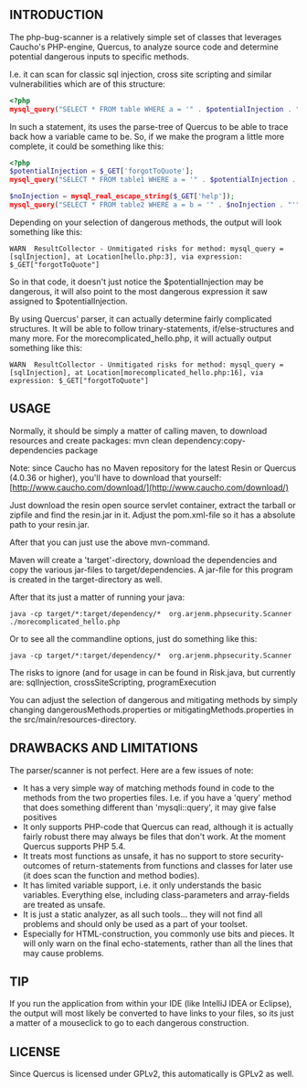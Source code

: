 ## INTRODUCTION

The php-bug-scanner is a relatively simple set of classes that leverages Caucho's PHP-engine, Quercus,
 to analyze source code and determine potential dangerous inputs to specific methods.

I.e. it can scan for classic sql injection, cross site scripting and similar vulnerabilities which are of this structure:
```php
<?php
mysql_query("SELECT * FROM table WHERE a = '" . $potentialInjection . "' AND b = '" . $noInjection . "'");
```

In such a statement, its uses the parse-tree of Quercus to be able to trace back how a variable came to be. So,
if we make the program a little more complete, it could be something like this:

```php
<?php
$potentialInjection = $_GET['forgotToQuote'];
mysql_query("SELECT * FROM table1 WHERE a = '" . $potentialInjection . "'");

$noInjection = mysql_real_escape_string($_GET['help']);
mysql_query("SELECT * FROM table2 WHERE a = b = '" . $noInjection . "'");
```

Depending on your selection of dangerous methods, the output will look something like this:

```
WARN  ResultCollector - Unmitigated risks for method: mysql_query = [sqlInjection], at Location[hello.php:3], via expression: $_GET["forgotToQuote"]
```


So in that code, it doesn't just notice the $potentialInjection may be dangerous, it will also point to the most dangerous
 expression it saw assigned to $potentialInjection.

By using Quercus' parser, it can actually determine fairly complicated structures. It will be able to follow trinary-statements, if/else-structures and many more.
For the morecomplicated_hello.php, it will actually output something like this:

```
WARN  ResultCollector - Unmitigated risks for method: mysql_query = [sqlInjection], at Location[morecomplicated_hello.php:16], via expression: $_GET["forgotToQuote"]
```


## USAGE

Normally, it should be simply a matter of calling maven, to download resources and create packages:
mvn clean dependency:copy-dependencies package

Note: since Caucho has no Maven repository for the latest Resin or Quercus (4.0.36 or higher), you'll have to download that yourself:
[http://www.caucho.com/download/](http://www.caucho.com/download/)

Just download the resin open source servlet container, extract the tarball or zipfile and find the resin.jar in it. Adjust the pom.xml-file so it has a absolute path to
 your resin.jar.

After that you can just use the above mvn-command.

Maven will create a 'target'-directory, download the dependencies and copy the various jar-files to target/dependencies.
A jar-file for this program is created in the target-directory as well.

After that its just a matter of running your java:

```
java -cp target/*:target/dependency/*  org.arjenm.phpsecurity.Scanner ./morecomplicated_hello.php
```

Or to see all the commandline options, just do something like this:

```
java -cp target/*:target/dependency/*  org.arjenm.phpsecurity.Scanner
```

The risks to ignore (and for usage in  can be found in Risk.java, but currently are:
sqlInjection, crossSiteScripting, programExecution

You can adjust the selection of dangerous and mitigating methods by simply changing dangerousMethods.properties or mitigatingMethods.properties in the src/main/resources-directory.

## DRAWBACKS AND LIMITATIONS

The parser/scanner is not perfect. Here are a few issues of note:
- It has a very simple way of matching methods found in code to the methods from the two properties files. I.e. if you have a 'query' method that does something different than 'mysqli::query', it may give false positives
- It only supports PHP-code that Quercus can read, although it is actually fairly robust there may always be files that don't work. At the moment Quercus supports PHP 5.4.
- It treats most functions as unsafe, it has no support to store security-outcomes of return-statements from functions and classes for later use (it does scan the function and method bodies).
- It has limited variable support, i.e. it only understands the basic variables. Everything else, including class-parameters and array-fields are treated as unsafe.
- It is just a static analyzer, as all such tools... they will not find all problems and should only be used as a part of your toolset.
- Especially for HTML-construction, you commonly use bits and pieces. It will only warn on the final echo-statements, rather than all the lines that may cause problems.

## TIP

If you run the application from within your IDE (like IntelliJ IDEA or Eclipse), the output will most likely be converted to have links to your files, so its just a matter of a mouseclick to go to each dangerous construction.

## LICENSE
Since Quercus is licensed under GPLv2, this automatically is GPLv2 as well.
